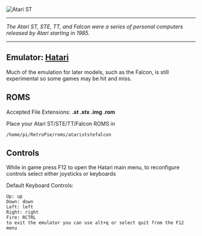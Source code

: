 ![Atari ST](http://www.z80.eu/images/atarilogo.jpg)
***
_The Atari ST, STE, TT, and Falcon were a series of personal computers released by Atari starting in 1985._
***
## Emulator: [Hatari](http://hatari.tuxfamily.org/)

Much of the emulation for later models, such as the Falcon, is still experimental so some games may be hit and miss.

## ROMS

Accepted File Extensions: **.st .stx .img .rom**

Place your Atari ST/STE/TT/Falcon ROMS in
```
/home/pi/RetroPie/roms/atariststefalcon
```
## Controls

While in game press F12 to open the Hatari main menu, to reconfigure controls select either joysticks or keyboards

Default Keyboard Controls:
```
Up: up
Down: down
Left: left
Right: right
Fire: RCTRL
to exit the emulator you can use alt+q or select quit from the F12 menu
```